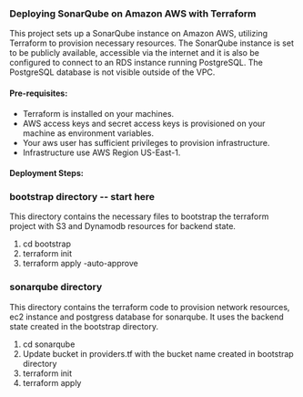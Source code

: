 ### Deploying SonarQube on Amazon AWS with Terraform
This project sets up a SonarQube instance on Amazon AWS, utilizing Terraform to provision necessary resources. 
The SonarQube instance is set to be publicly available, accessible via the internet and it is  also be configured 
to connect to an RDS instance running PostgreSQL. The PostgreSQL database is not visible outside of the VPC. 

#### Pre-requisites:
- Terraform is installed on your machines.
- AWS access keys and secret access keys is provisioned on your machine as environment variables.
- Your aws user has sufficient privileges to provision infrastructure.
- Infrastructure use AWS Region US-East-1.


#### Deployment Steps:

### bootstrap directory -- start here
This directory contains the necessary files to bootstrap the terraform project with S3 and Dynamodb
resources for backend state.
1. cd bootstrap
2. terraform init
3. terraform apply -auto-approve

### sonarqube directory
This directory contains the terraform code to provision network resources, ec2 instance and postgress
database for sonarqube. It uses the backend state created in the bootstrap directory.
1. cd sonarqube
2. Update bucket in providers.tf with the bucket name created in bootstrap directory
3. terraform init
4. terraform apply

